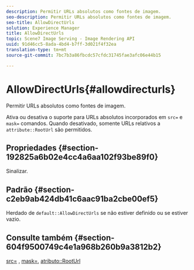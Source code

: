 ```yaml
---
description: Permitir URLs absolutos como fontes de imagem.
seo-description: Permitir URLs absolutos como fontes de imagem.
seo-title: AllowDirectUrls
solution: Experience Manager
title: AllowDirectUrls
topic: Scene7 Image Serving - Image Rendering API
uuid: 91d46cc5-8ada-4bd4-b7ff-3d021f4f32ea
translation-type: tm+mt
source-git-commit: 7bc7b3a86fbcdc57cfdc31745fae3afc06e44b15

---
```



# AllowDirectUrls{#allowdirecturls}

Permitir URLs absolutos como fontes de imagem.

Ativa ou desativa o suporte para URLs absolutos incorporados em `src=` e `mask=` comandos. Quando desativado, somente URLs relativos a `attribute::RootUrl` são permitidos.

## Propriedades {#section-192825a6b02e4cc4a6aa102f93be89f0}

Sinalizar.

## Padrão {#section-c2eb9ab424db41c6aac91ba2cbe00ef5}

Herdado de `default::AllowDirectUrls` se não estiver definido ou se estiver vazio.

## Consulte também {#section-604f9500749c4e1a968b260b9a3812b2}

[src=](../../../../../is-api/http-ref/image-serving-api-ref/c-http-protocol-reference/c-command-reference/r-src.md#reference-f6506637778c4c69bf106a7924a91ab1) , [mask=](../../../../../is-api/http-ref/image-serving-api-ref/c-http-protocol-reference/c-command-reference/r-mask.md#reference-922254e027404fb890b850e2723ee06e), [atributo::RootUrl](../../../../../is-api/image-catalog/image-serving-api-ref/c-image-catalog-reference/c-attributes-reference/r-rooturl.md#reference-3b0e43881020409cbe642366913cf137)
